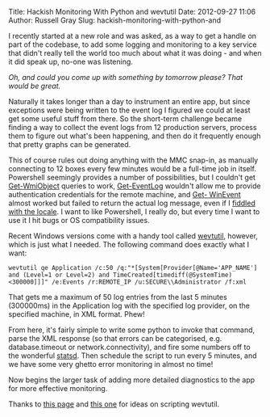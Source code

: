 Title: Hackish Monitoring With Python and wevtutil
Date: 2012-09-27 11:06
Author: Russell Gray
Slug: hackish-monitoring-with-python-and

I recently started at a new role and was asked, as a way to get a handle on
part of the codebase, to add some logging and monitoring to a key service that
didn't really tell the world too much about what it was doing - and when it
did speak up, no-one was listening.

*Oh, and could you come up with something by tomorrow please? That would be
great.*

Naturally it takes longer than a day to instrument an entire app, but since
exceptions were being written to the event log I figured we could at least get
some useful stuff from there. So the short-term challenge became finding a way
to collect the event logs from 12 production servers, process them to figure
out what's been happening, and then do it frequently enough that pretty graphs
can be generated.

This of course rules out doing anything with the MMC snap-in, as manually
connecting to 12 boxes every few minutes would be a full-time job in itself.
Powershell seemingly provides a number of possibilities, but I couldn't get
[Get-WmiObject][1] queries to work, [Get-EventLog][2] wouldn't allow me to
provide authentication credentials for the remote machine, and [Get-
WinEvent][3] almost worked but failed to return the actual log message, even
if I [fiddled with the locale][4]. I want to like Powershell, I really do, but
every time I want to use it I hit bugs or OS compatibility issues.

Recent Windows versions come with a handy tool called [wevtutil][5], however,
which is just what I needed. The following command does exactly what I want:

    wevtutil qe Application /c:50 /q:"*[System[Provider[@Name='APP_NAME'] and (Level=1 or Level=2) and TimeCreated[timediff(@SystemTime)<300000]]]" /e:Events /r:REMOTE_IP /u:SECURE\\Administrator /f:xml

That gets me a maximum of 50 log entries from the last 5 minutes (300000ms) in
the Application log with the specified log provider, on the specified machine,
in XML format. Phew!

From here, it's fairly simple to write some python to invoke that command,
parse the XML response (so that errors can be categorised, e.g.
database.timeout or network.connectivity), and fire some numbers off to the
wonderful [statsd][6]. Then schedule the script to run every 5 minutes, and we
have some very ghetto error monitoring in almost no time!

Now begins the larger task of adding more detailed diagnostics to the app for
more effective monitoring.

Thanks to [this page][7] and [this one][8] for ideas on scripting wevtutil.


[1]: http://ss64.com/ps/get-wmiobject.html
[2]: http://ss64.com/ps/get-eventlog.html
[3]: http://ss64.com/ps/get-winevent.html
[4]: http://stackoverflow.com/questions/10534982/powershell-get-winevent-has-no-messsage-data
[5]: http://technet.microsoft.com/en-us/library/cc732848(v=ws.10.aspx)
[6]: https://github.com/etsy/statsd
[7]: http://blogs.msdn.com/b/ericfitz/archive/2008/07/16/wevtutil-scripting.aspx
[8]: http://chentiangemalc.wordpress.com/2011/01/25/script-to-collect-all-event-logs-off-a-remote-windows-7-server-2008-machine/